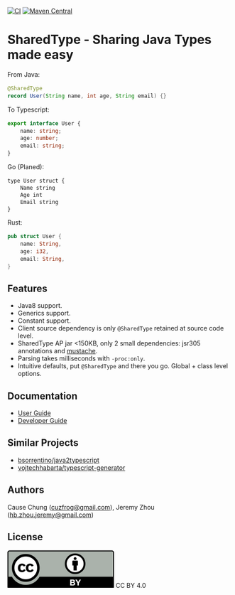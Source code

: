 [![CI](https://github.com/cuzfrog/sharedtype/actions/workflows/ci.yaml/badge.svg)](https://github.com/cuzfrog/sharedtype/actions/workflows/ci.yaml)
[![Maven Central](https://img.shields.io/maven-central/v/online.sharedtype/sharedtype?style=social)](https://central.sonatype.com/search?q=g:online.sharedtype++a:sharedtype&smo=true)

# SharedType - Sharing Java Types made easy
From Java:
```java
@SharedType
record User(String name, int age, String email) {}
```
To Typescript:
```typescript
export interface User {
    name: string;
    age: number;
    email: string;
}
```
Go (Planed):
```golang
type User struct {
    Name string
    Age int
    Email string
}
```
Rust:
```rust
pub struct User {
    name: String,
    age: i32,
    email: String,
}
```

## Features
* Java8 support.
* Generics support.
* Constant support.
* Client source dependency is only `@SharedType` retained at source code level.
* SharedType AP jar <150KB, only 2 small dependencies: jsr305 annotations and [mustache](https://github.com/spullara/mustache.java).
* Parsing takes milliseconds with `-proc:only`.
* Intuitive defaults, put `@SharedType` and there you go. Global + class level options.

## Documentation
* [User Guide](doc/Usage.md)
* [Developer Guide](doc/Development.md)

## Similar Projects
* [bsorrentino/java2typescript](https://github.com/bsorrentino/java2typescript)
* [vojtechhabarta/typescript-generator](https://github.com/vojtechhabarta/typescript-generator)

## Authors
Cause Chung (cuzfrog@gmail.com), Jeremy Zhou (hb.zhou.jeremy@gmail.com)

## License
![CC BY 4.0](./misc/by.svg)
CC BY 4.0
